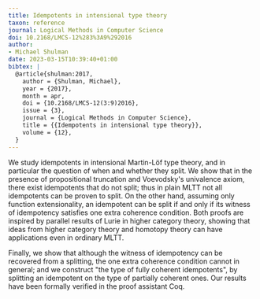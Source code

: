 ```yaml
---
title: Idempotents in intensional type theory
taxon: reference
journal: Logical Methods in Computer Science
doi: 10.2168/LMCS-12%283%3A9%292016
author:
- Michael Shulman
date: 2023-03-15T10:39:40+01:00
bibtex: |
  @article{shulman:2017,
    author = {Shulman, Michael},
    year = {2017},
    month = apr,
    doi = {10.2168/LMCS-12(3:9)2016},
    issue = {3},
    journal = {Logical Methods in Computer Science},
    title = {{Idempotents in intensional type theory}},
    volume = {12},
  }
---
```


  We study idempotents in intensional Martin-Löf type theory, and in particular the question of when and whether they split. We show that in the presence of propositional truncation and Voevodsky's univalence axiom, there exist idempotents that do not split; thus in plain MLTT not all idempotents can be proven to split. On the other hand, assuming only function extensionality, an idempotent can be split if and only if its witness of idempotency satisfies one extra coherence condition. Both proofs are inspired by parallel results of Lurie in higher category theory, showing that ideas from higher category theory and homotopy theory can have applications even in ordinary MLTT.
  
  Finally, we show that although the witness of idempotency can be recovered from a splitting, the one extra coherence condition cannot in general; and we construct "the type of fully coherent idempotents", by splitting an idempotent on the type of partially coherent ones. Our results have been formally verified in the proof assistant Coq. 
